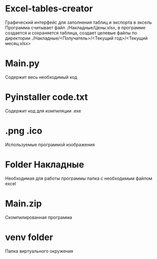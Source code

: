 # Excel-tables-creator
Графический интерфейс для заполнения таблиц и экспорта в эксель
Программа считывает файл ./Накладные/Цены.xlsx, в программе создается и сохраняется таблица, создает целевые файлы по директории ./Накладные/<Получатель>/<Текущий год>/<Текущий месяц.xlsx>

# Main.py
Содержит весь необходимый код

# Pyinstaller code.txt
Содержит код для компиляции .exe

# .png .ico
Используемые программой изображения

# Folder Накладные
Необходимая для работы программы папка с необходимым файлом excel

# Main.zip
Скомпилированная программа

# venv folder
Папка виртуального окружения
